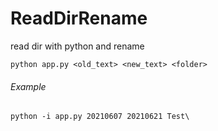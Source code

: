 # ReadDirRename
read dir with python and rename

`python app.py <old_text> <new_text> <folder>`

###### Example
`python -i app.py 20210607 20210621 Test\`